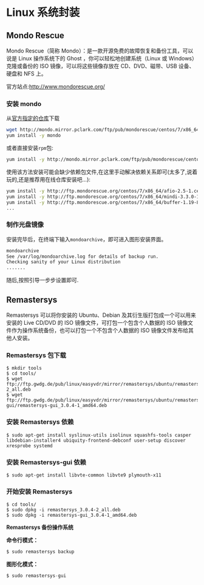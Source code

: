 # Linux 系统封装


## Mondo Rescue

Mondo Rescue（简称 Mondo）：是一款开源免费的故障恢复和备份工具，可以说是 Linux 操作系统下的 Ghost ，你可以轻松地创建系统（Linux 或 Windows）克隆或备份的 ISO 镜像，可以将这些镜像存放在 CD、DVD、磁带、USB 设备、硬盘和 NFS 上。

官方站点:http://www.mondorescue.org/


<!--more-->

### 安装 mondo

从[官方指定的仓库](http://mondo.mirror.pclark.com/ftp/pub/mondorescue/)下载

```bash
wget http://mondo.mirror.pclark.com/ftp/pub/mondorescue/centos/7/x86_64/mondorescue.repo -O /etc/yum.repos.d/mondorescue.repo
yum install -y mondo
```

或者直接安装`rpm`包:

```bash
yum install -y http://mondo.mirror.pclark.com/ftp/pub/mondorescue/centos/7/x86_64/mondo-3.3.0-1.centos7.x86_64.rpm
```

使用该方法安装可能会缺少依赖包文件,在这里手动解决依赖关系即可(太多了,说着玩的,还是推荐用在线仓库安装吧...):

```bash
yum install -y http://ftp.mondorescue.org/centos/7/x86_64/afio-2.5-1.centos7.x86_64.rpm
yum install -y http://ftp.mondorescue.org/centos/7/x86_64/mindi-3.3.0-1.centos7.x86_64.rpm
yum install -y http://ftp.mondorescue.org/centos/7/x86_64/buffer-1.19-8.centos7.x86_64.rpm
...
```

### 制作光盘镜像

安装完毕后，在终端下输入`mondoarchive`，即可进入图形安装界面。

```bash
mondoarchive
See /var/log/mondoarchive.log for details of backup run.
Checking sanity of your Linux distribution
.......
````

随后,按照引导一步步设置即可.

## Remastersys 

Remastersys 可以将你安装的 Ubuntu、Debian 及其衍生版打包成一个可以用来安装的 Live CD/DVD 的 ISO 镜像文件，可打包一个包含个人数据的 ISO 镜像文件作为操作系统备份，也可以打包一个不包含个人数据的 ISO 镜像文件发布给其他人安装。

### **Remastersys 包下载**

```
$ mkdir tools
$ cd tools/
$ wget ftp://ftp.gwdg.de/pub/linux/easyvdr/mirror/remastersys/ubuntu/remastersys/remastersys_3.0.4-2_all.deb 
$ wget ftp://ftp.gwdg.de/pub/linux/easyvdr/mirror/remastersys/ubuntu/remastersys-gui/remastersys-gui_3.0.4-1_amd64.deb
```

### **安装 Remastersys 依赖**

```
$ sudo apt-get install syslinux-utils isolinux squashfs-tools casper libdebian-installer4 ubiquity-frontend-debconf user-setup discover xresprobe systemd
```

### **安装 Remastersys-gui 依赖**

```
$ sudo apt-get install libvte-common libvte9 plymouth-x11

```

### **开始安装 Remastersys**

```
$ cd tools/
$ sudo dpkg -i remastersys_3.0.4-2_all.deb
$ sudo dpkg -i remastersys-gui_3.0.4-1_amd64.deb
```

**Remastersys 备份操作系统**

**命令行模式：**

```java
$ sudo remastersys backup
```

**图形化模式：**

```java
$ sudo remastersys-gui
```



